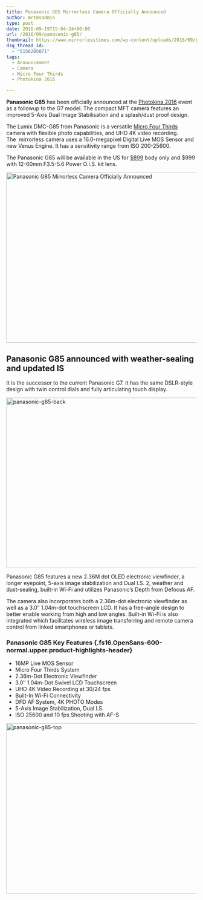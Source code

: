 ```yaml
---
title: Panasonic G85 Mirrorless Camera Officially Announced
author: mrtmsadmin
type: post
date: 2016-09-19T15:04:24+00:00
url: /2016/09/panasonic-g85/
thumbnail: https://www.mirrorlesstimes.com/wp-content/uploads/2016/09/panasonic-g85.jpg
dsq_thread_id:
  - "5156205071"
tags:
  - Announcement
  - Camera
  - Micro Four Thirds
  - Photokina 2016

---
```

**Panasonic G85** has been officially announced at the [Photokina 2016][1] event as a followup to the G7 model. The compact MFT camera features an improved 5-Axis Dual Image Stabilisation and a splash/dust proof design.

The Lumix DMC-G85 from Panasonic is a versatile [Micro Four Thirds][2] camera with flexible photo capabilities, and UHD 4K video recording. The  mirrorless camera uses a 16.0-megapixel Digital Live MOS Sensor and new Venus Engine. It has a sensitivity range from ISO 200-25600.

The Panasonic G85 will be available in the US for <a href="http://amzn.to/2daV0EQ" target="_blank">$899</a> body only and $999 with 12-60mm <span id="productTitle" class="a-size-large">F3.5-5.6</span> Power O.I.S. kit lens.<!--more-->

<img class="alignnone wp-image-570 size-full" title="Panasonic G85 Mirrorless Camera Officially Announced" src="https://i0.wp.com/www.mirrorlesstimes.com/wp-content/uploads/2016/09/panasonic-g85-front.jpg?resize=600%2C450&#038;ssl=1" alt="Panasonic G85 Mirrorless Camera Officially Announced" width="600" height="450" srcset="https://i0.wp.com/www.mirrorlesstimes.com/wp-content/uploads/2016/09/panasonic-g85-front.jpg?w=1200&ssl=1 1200w, https://i0.wp.com/www.mirrorlesstimes.com/wp-content/uploads/2016/09/panasonic-g85-front.jpg?resize=300%2C225&ssl=1 300w, https://i0.wp.com/www.mirrorlesstimes.com/wp-content/uploads/2016/09/panasonic-g85-front.jpg?resize=768%2C576&ssl=1 768w, https://i0.wp.com/www.mirrorlesstimes.com/wp-content/uploads/2016/09/panasonic-g85-front.jpg?resize=1024%2C768&ssl=1 1024w" sizes="(max-width: 600px) 100vw, 600px" data-recalc-dims="1" /> 

## Panasonic G85 announced with weather-sealing and updated IS

It is the successor to the current Panasonic G7. It has the same DSLR-style design with twin control dials and fully articulating touch display.

<img class="alignnone size-full wp-image-568" src="https://i0.wp.com/www.mirrorlesstimes.com/wp-content/uploads/2016/09/panasonic-g85-back.jpg?resize=600%2C450&#038;ssl=1" alt="panasonic-g85-back" width="600" height="450" srcset="https://i0.wp.com/www.mirrorlesstimes.com/wp-content/uploads/2016/09/panasonic-g85-back.jpg?w=1200&ssl=1 1200w, https://i0.wp.com/www.mirrorlesstimes.com/wp-content/uploads/2016/09/panasonic-g85-back.jpg?resize=300%2C225&ssl=1 300w, https://i0.wp.com/www.mirrorlesstimes.com/wp-content/uploads/2016/09/panasonic-g85-back.jpg?resize=768%2C576&ssl=1 768w, https://i0.wp.com/www.mirrorlesstimes.com/wp-content/uploads/2016/09/panasonic-g85-back.jpg?resize=1024%2C768&ssl=1 1024w" sizes="(max-width: 600px) 100vw, 600px" data-recalc-dims="1" /> 

Panasonic G85 features a new 2.36M dot OLED electronic viewfinder, a longer eyepoint, 5-axis image stabilization and Dual I.S. 2, weather and dust-sealing, built-in Wi-Fi and utilizes Panasonic’s Depth from Defocus AF.

The camera also incorporates both a 2.36m-dot electronic viewfinder as well as a 3.0&#8243; 1.04m-dot touchscreen LCD. It has a free-angle design to better enable working from high and low angles. Built-in Wi-Fi is also integrated which facilitates wireless image transferring and remote camera control from linked smartphones or tablets.

### Panasonic G85 Key Features {.fs16.OpenSans-600-normal.upper.product-highlights-header}

<ul class="top-section-list" data-selenium="highlightList">
  <li class="top-section-list-item">
    16MP Live MOS Sensor
  </li>
  <li class="top-section-list-item">
    Micro Four Thirds System
  </li>
  <li class="top-section-list-item">
    2.36m-Dot Electronic Viewfinder
  </li>
  <li class="top-section-list-item">
    3.0&#8243; 1.04m-Dot Swivel LCD Touchscreen
  </li>
  <li class="top-section-list-item">
    UHD 4K Video Recording at 30/24 fps
  </li>
  <li class="top-section-list-item">
    Built-In Wi-Fi Connectivity
  </li>
  <li class="top-section-list-item">
    DFD AF System, 4K PHOTO Modes
  </li>
  <li class="top-section-list-item">
    5-Axis Image Stabilization, Dual I.S.
  </li>
  <li class="top-section-list-item">
    ISO 25600 and 10 fps Shooting with AF-S
  </li>
</ul>

<img class="alignnone size-full wp-image-569" src="https://i2.wp.com/www.mirrorlesstimes.com/wp-content/uploads/2016/09/panasonic-g85-top.jpg?resize=600%2C450&#038;ssl=1" alt="panasonic-g85-top" width="600" height="450" srcset="https://i2.wp.com/www.mirrorlesstimes.com/wp-content/uploads/2016/09/panasonic-g85-top.jpg?w=1200&ssl=1 1200w, https://i2.wp.com/www.mirrorlesstimes.com/wp-content/uploads/2016/09/panasonic-g85-top.jpg?resize=300%2C225&ssl=1 300w, https://i2.wp.com/www.mirrorlesstimes.com/wp-content/uploads/2016/09/panasonic-g85-top.jpg?resize=768%2C576&ssl=1 768w, https://i2.wp.com/www.mirrorlesstimes.com/wp-content/uploads/2016/09/panasonic-g85-top.jpg?resize=1024%2C768&ssl=1 1024w" sizes="(max-width: 600px) 100vw, 600px" data-recalc-dims="1" />

 [1]: https://www.mirrorlesstimes.com/tag/photokina-2016/
 [2]: https://www.mirrorlesstimes.com/tag/micro-four-thirds/
